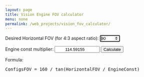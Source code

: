 ```yaml
---
layout: page
title: Vision Engine FOV calculator
menu: none
permalink: /web_projects/vision_fov_calculator/
---
```


Desired Horizontal FOV (for 4:3 aspect ratio): <input type="number" id="desiredFOV" min="10" max="351" value="90" autofocus />

Engine const multiplier: <input type="number" id="engineMultiplier" value="114.59155" style="width: 144px; text-align:center;" /> <button onclick="calculateFOV()">Calculate</button>

<p id="results"></p>
<script>
function calculateFOV() {
	var f_desiredFOV = parseFloat(document.getElementById("desiredFOV").value);
	var f_engineConst = parseFloat(document.getElementById("engineMultiplier").value);
	var f_Result = 160 / Math.tan(f_desiredFOV/ f_engineConst);
    document.getElementById("results").innerHTML = "<b>Your FOV config value is:</b> <u>" + f_Result + "</u>";
}

function getValuesFromLocationHash() {
    var x = location.hash;
	var splt = x.split("&");
	if(splt[0].startsWith("#"))
	{
		splt[0] = splt[0].substr(1,splt[0].lenght);
	}
	
	var i;
	for(i=0; i<splt.length; i++)
	{
	   if(splt[i].startsWith("DesiredFOV"))
	   {
		   var helper = splt[i].split("=");
		   document.getElementById("desiredFOV").value = helper[1];
	   }

	   if(splt[i].startsWith("EngineConst"))
	   {
		   var helper = splt[i].split("=");
		   document.getElementById("engineMultiplier").value = helper[1];
	   }
	}
}

getValuesFromLocationHash();
calculateFOV();
</script>

Formula:
<pre>ConfigsFOV = 160 / tan(HorizontalFOV / EngineConst)</pre>